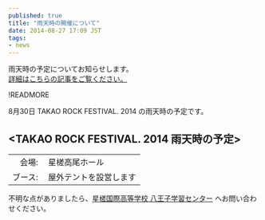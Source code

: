```yaml
---
published: true
title: "雨天時の開催について"
date: 2014-08-27 17:09 JST
tags:
- news
---
```

雨天時の予定についてお知らせします。  
[詳細はこちらの記事をご覧ください。](/articles/2014/08/27/info-rain.html)

!READMORE

8月30日 TAKAO ROCK FESTIVAL. 2014 の雨天時の予定です。

&lt;TAKAO ROCK FESTIVAL. 2014 雨天時の予定&gt;
-----------------------------------------

|  |  |
|----------:|----------------------------------|
| 会場:&nbsp; | 星槎高尾ホール |
| ブース:&nbsp; | 屋外テントを設営します |

不明な点がありましたら、[星槎国際高等学校 八王子学習センター](http://seisa.ed.jp/hachi/access/) へお問い合わせください。